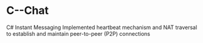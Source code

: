 # C--Chat
C# Instant Messaging 
Implemented heartbeat mechanism and NAT traversal to establish and maintain peer-to-peer (P2P) connections
#
